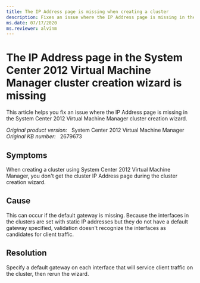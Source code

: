 ```yaml
---
title: The IP Address page is missing when creating a cluster
description: Fixes an issue where the IP Address page is missing in the cluster creation wizard.
ms.date: 07/17/2020
ms.reviewer: alvinm
---
```

# The IP Address page in the System Center 2012 Virtual Machine Manager cluster creation wizard is missing

This article helps you fix an issue where the IP Address page is missing in the System Center 2012 Virtual Machine Manager cluster creation wizard.

_Original product version:_ &nbsp; System Center 2012 Virtual Machine Manager  
_Original KB number:_ &nbsp; 2679673

## Symptoms

When creating a cluster using System Center 2012 Virtual Machine Manager, you don't get the cluster IP Address page during the cluster creation wizard.

## Cause

This can occur if the default gateway is missing. Because the interfaces in the clusters are set with static IP addresses but they do not have a default gateway specified, validation doesn't recognize the interfaces as candidates for client traffic.

## Resolution

Specify a default gateway on each interface that will service client traffic on the cluster, then rerun the wizard.
